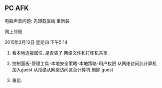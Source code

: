 
## PC AFK
电脑声音问题:  先卸载驱动 重新装.

网上邻居

2015年2月12日 星期四
下午5:14

1. 看本地连接属性, 是否装了 网络文件和打印机共享.

2. 控制面板-管理工具-本地安全策略-本地策略-用户权限
	从网络访问此计算机                      加入guest
	从拒绝从网络访问这台计算机     删除 guest

3. 重启.

